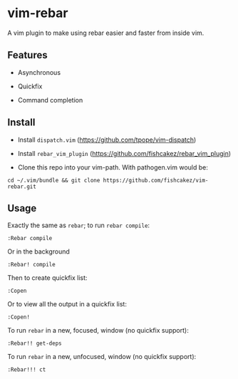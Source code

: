 vim-rebar
=========
A vim plugin to make using rebar easier and faster from inside vim.

Features
--------
- Asynchronous

- Quickfix

- Command completion

Install
-------
- Install `dispatch.vim` (https://github.com/tpope/vim-dispatch)

- Install `rebar_vim_plugin` (https://github.com/fishcakez/rebar_vim_plugin)

- Clone this repo into your vim-path. With pathogen.vim would be:

```
cd ~/.vim/bundle && git clone https://github.com/fishcakez/vim-rebar.git
```

Usage
-----
Exactly the same as `rebar`; to run `rebar compile`:
```
:Rebar compile
```
Or in the background
```
:Rebar! compile
```
Then to create quickfix list:
```
:Copen
```
Or to view all the output in a quickfix list:
```
:Copen!
```
To run `rebar` in a new, focused, window (no quickfix support):
```
:Rebar!! get-deps
```
To run `rebar` in a new, unfocused, window (no quickfix support):
```
:Rebar!!! ct
```
